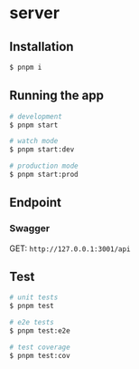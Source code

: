 # server

## Installation

```bash
$ pnpm i
```

## Running the app

```bash
# development
$ pnpm start

# watch mode
$ pnpm start:dev

# production mode
$ pnpm start:prod
```
## Endpoint

### Swagger

GET: `http://127.0.0.1:3001/api`

## Test

```bash
# unit tests
$ pnpm test

# e2e tests
$ pnpm test:e2e

# test coverage
$ pnpm test:cov
```

